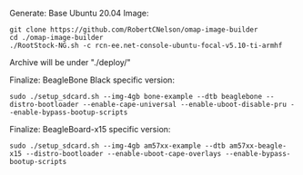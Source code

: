 Generate: Base Ubuntu 20.04 Image:

    git clone https://github.com/RobertCNelson/omap-image-builder
    cd ./omap-image-builder
    ./RootStock-NG.sh -c rcn-ee.net-console-ubuntu-focal-v5.10-ti-armhf

Archive will be under "./deploy/"

Finalize: BeagleBone Black specific version:

    sudo ./setup_sdcard.sh --img-4gb bone-example --dtb beaglebone --distro-bootloader --enable-cape-universal --enable-uboot-disable-pru --enable-bypass-bootup-scripts

Finalize: BeagleBoard-x15 specific version:

    sudo ./setup_sdcard.sh --img-4gb am57xx-example --dtb am57xx-beagle-x15 --distro-bootloader --enable-uboot-cape-overlays --enable-bypass-bootup-scripts
